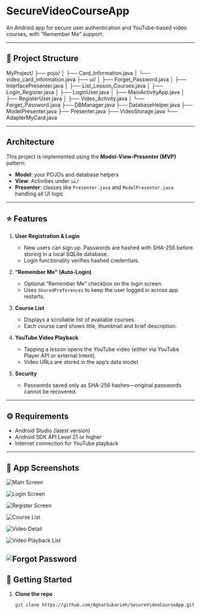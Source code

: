 # SecureVideoCourseApp

An Android app for secure user authentication and YouTube-based video courses, with “Remember Me” support.

---

## 📂 Project Structure

MyProject/
├── pojo/
│ ├── Card_Information.java
│ └── video_card_information.java
├── ui/
│ ├── Forget_Password.java
│ ├── InterfacePresenter.java
│ ├── List_Lesson_Courses.java
│ ├── Login_Register.java
│ ├── LoginUser.java
│ ├── MainActivityApp.java
│ ├── RegisterUser.java
│ ├── Video_Activity.java
│ └── Forget_Password.java
├── DBManager.java
├── DatabaseHelper.java
├── ModelPresenter.java
├── Presenter.java
├── VideoStorage.java
└── AdapterMyCard.java

---
##  Architecture

This project is implemented using the **Model‑View‑Presenter (MVP)** pattern:
- **Model**: your POJOs and database helpers  
- **View**: Activities under `ui/`  
- **Presenter**: classes like `Presenter.java` and `ModelPresenter.java` handling all UI logic  

---
## ⭐ Features

1. **User Registration & Login**  
   - New users can sign up. Passwords are hashed with SHA-256 before storing in a local SQLite database.  
   - Login functionality verifies hashed credentials.

2. **“Remember Me” (Auto‑Login)**  
   - Optional “Remember Me” checkbox on the login screen.  
   - Uses `SharedPreferences` to keep the user logged in across app restarts.

3. **Course List**  
   - Displays a scrollable list of available courses.  
   - Each course card shows title, thumbnail and brief description.

4. **YouTube Video Playback**  
   - Tapping a lesson opens the YouTube video (either via YouTube Player API or external Intent).  
   - Video URLs are stored in the app’s data model.

5. **Security**  
   - Passwords saved only as SHA-256 hashes—original passwords cannot be recovered.  

---

## ⚙️ Requirements

- Android Studio (latest version)  
- Android SDK API Level 21 or higher  
- Internet connection for YouTube playback  

----
## 📸 App Screenshots

![Main Screen](images_screen/main.jpeg)

![Login Screen](images_screen/login.jpeg)

![Register Screen](images_screen/register.jpeg)

![Course List](images_screen/coures.jpeg)

![Video Detail](images_screen/video.jpeg)

![Video Playback List](images_screen/listvideo.jpeg)

![Forgot Password](images_screen/forget.jpeg)
-----
## 🚀 Getting Started

1. **Clone the repo**  
   ```bash
   git clone https://github.com/AgharSukarieh/SecureVideoCourseApp.git
